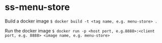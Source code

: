 # ss-menu-store

Build a docker image
`$ docker build -t <tag name, e.g. menu-store> .`

Run the docker image
`$ docker run -p <host port, e.g.8888>:<client port, e.g. 8888> <image name, e.g. menu-store>`
